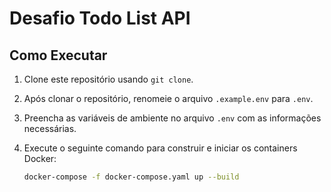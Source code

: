# Desafio Todo List API

## Como Executar

1. Clone este repositório usando `git clone`.

2. Após clonar o repositório, renomeie o arquivo `.example.env` para `.env`.

3. Preencha as variáveis de ambiente no arquivo `.env` com as informações necessárias.

4. Execute o seguinte comando para construir e iniciar os containers Docker:

    ```bash
    docker-compose -f docker-compose.yaml up --build
    ```